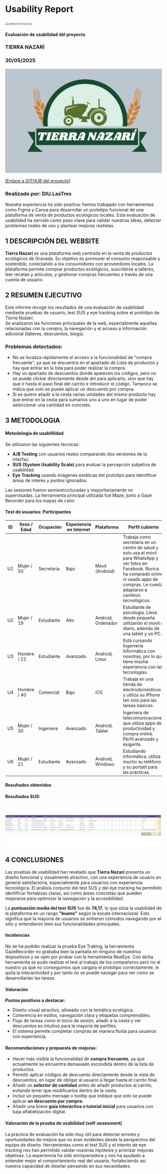 # Usability Report



<img src="https://encrypted-tbn0.gstatic.com/images?q=tbn:ANd9GcRF017nhV-TFmNER2OM8UbXtdN6xwAKBYrv0i6onNfKu6Yn0BV0RK6aiOroeXl73LSY-B0&usqp=CAU" alt="usability Download png" style="zoom:50%;" />

#### Evaluación de usabilidad del proyecto 

### TIERRA NAZARÍ

### 30/05/2025





<img src="https://github.com/angelamgr/UX_CaseStudy/blob/5f78c6048182499a8d80d1eb48beeb880573119f/P3/logo.png" alt="logo">

[[Enlace a GITHUB del proyecto]](https://github.com/angelamgr/UX_CaseStudy.git)





### Realizado por: DIU.LasTres

Nuestra experiencia ha sido positiva: hemos trabajado con herramientas como Figma y Canva para desarrollar un prototipo funcional de una plataforma de venta de productos ecológicos locales. Esta evaluación de usabilidad ha servido como paso clave para validar nuestras ideas, detectar problemas reales de uso y plantear mejoras realistas.











## 1 DESCRIPCIÓN DEL WEBSITE

**Tierra Nazarí** es una plataforma web centrada en la venta de productos ecológicos de Granada. Su objetivo es promover el consumo responsable y sostenible, conectando a los consumidores con proveedores locales. La plataforma permite comprar productos ecológicos, suscribirse a talleres, leer recetas y artículos, y gestionar compras frecuentes a través de una cuenta de usuario.

 



## 2 RESUMEN EJECUTIVO



Este informe recoge los resultados de una evaluación de usabilidad mediante pruebas de usuario, test SUS y eye tracking sobre el prototipo de *Tierra Nazarí*.  
Se analizaron las funciones principales de la web, especialmente aquellas relacionadas con la compra, la navegación y el acceso a información adicional (talleres, descuentos, blogs).

### Problemas detectados:
- No se localiza rápidamente el acceso a la funcionalidad de "compra frecuente", ya que se encuentra en el apartado de Lista de productos y hay que entrar en la lista para poder realizar la compra.
- Hay un apartado de descuentos donde aparecen los códigos, pero no se puede clickar directamente desde ahí para aplicarlo, sino que hay que ir hasta el paso final del carrito e introducir el código. Tampoco se indica que solo se puede aplicar un descuento por compra.
- Si se quiere añadir a la cesta varias unidades del mismo producto hay que entrar en la cesta para sumarlos uno a uno en lugar de poder seleccionar una cantidad en concreto.









## 3 METODOLOGIA 

#### Metodología de usabililidad

Se utilizaron las siguientes técnicas:
- **A/B Testing** con usuarios reales comparando dos versiones de la interfaz.
- **SUS (System Usability Scale)** para evaluar la percepción subjetiva de usabilidad.
- **Eye Tracking** usando imágenes estáticas del prototipo para identificar áreas de interés y puntos ignorados.

Las sesiones fueron semiestructuradas y mayoritariamente no supervisadas. La herramienta principal utilizada fue Maze, junto a Gaze Recorder para los mapas de calor.

 

#### Test de usuarios: Participantes

| ID | Sexo / Edad | Ocupación | Experiencia en Internet | Plataforma | Perfil cubierto | Test | SUS Score |
|------|----------------|--------------|----------------------------|----------------|--------------------|---------|---------------|
| U1   | Mujer / 50     | Secretaria   | Bajo                       | Móvil (Android) | Trabaja como secretaria en un centro de salud y solo usa el móvil para WhatsApp y ver fotos en Facebook. Nunca ha comprado online ni usado apps de compras. Le cuesta adaptarse a cambios tecnológicos. | A       | 68            |
| U2   | Mujer / 19    | Estudiante   | Alto                       | Android, Ordenador | Estudiante de psicología. Lleva desde pequeña utilizando el movil a diario, además de una tablet y un PC. | A       | 80            |
| U3   | Hombre / 22     | Estudiante    | Avanzado                   | Android, Linux  | Está cursando Ingeniería Informática con nosotras, por lo que tiene mucha experiencia con las tecnologías. | A       | 75            |
| U4   | Hombre / 40    | Comercial    | Bajo                       | iOS              | Trabaja en una tienda de electrodomésticos y utiliza su iPhone tan solo para las tareas básicas. | B       | 63            |
| U5   | Mujer / 30     | Ingeniera    | Avanzado                   | Android, Tablet  | Ingeniera de telecomunicaciones que utiliza apps de productividad y compra online. Perfil avanzado y exigente. | B       | 53            |
| U6   | Mujer / 21     | Estudiante    | Avanzado                   | Android, Windows  | Estudiando informática, utiliza mucho su teléfono y su portatil para las prácticas. | B       | 68            |





#### Resultados obtenidos

#### Resultados SUS:

<img src="https://github.com/angelamgr/UX_CaseStudy/blob/58ebfbe0f3dfb7d6b00f82267f02ccd6d1eb760a/P4/sus_results.png" alt="sus_results">



## 4 CONCLUSIONES 



Las pruebas de usabilidad han revelado que **Tierra Nazarí** presenta un diseño funcional y visualmente atractivo, con una experiencia de usuario en general satisfactoria, especialmente para usuarios con experiencia tecnológica. El análisis conjunto del test SUS y del eye tracking ha permitido identificar fortalezas claras, así como áreas concretas que pueden mejorarse para optimizar la navegación y la accesibilidad.

La **puntuación media del test SUS** fue de **74,17**, lo que sitúa la usabilidad de la plataforma en un rango **"bueno"** según la escala internacional. Esto significa que la mayoría de usuarios se sintieron cómodos navegando por el sitio y entendieron bien sus funcionalidades principales.



#### Incidencias

No se ha podidio realizar la prueba Eye Traking, la herramienta GazeRecorder no grababa bien la pantalla en ninguno de nuestros dispositivos y se opto por probar con la herramienta RealEye. Con dicha herramienta se pudo realizar el test al trabajo de los compañeros pero no al nuestro ya que no conseguimos que cargara el prototipo correctamente, le quita la interactividad y por tanto no se puede navegar para ver como se desarrollarían las tareas. 



#### Valoración 

**Puntos positivos a destacar:**
- Diseño visual atractivo, alineado con la temática ecológica.
- Coherencia en estilos, navegación clara y etiquetas comprensibles.
- Flujo de tareas como el inicio de sesión, añadir a la cesta y ver descuentos es intuitivo para la mayoría de perfiles.
- El sistema permite completar compras de manera fluida para usuarios con experiencia.



#### Recomendaciones y propuesta de mejoras: 

- Hacer más visible la funcionalidad de **compra frecuente**, ya que actualmente se encuentra demasiado escondida dentro de la lista de productos.
- Permitir aplicar códigos de descuento directamente desde la vista de descuentos, en lugar de obligar al usuario a llegar hasta el carrito final.
- Añadir un **selector de cantidad** antes de añadir productos al carrito, evitando tener que modificarlos dentro de la cesta.
- Incluir un pequeño mensaje o tooltip que indique que solo se puede aplicar **un descuento por compra**.
- Añadir una breve **guía interactiva o tutorial inicial** para usuarios con baja alfabetización digital.







#### Valoración de la prueba de usabilidad (self-assesment)

La práctica de evaluación ha sido muy útil para detectar errores y oportunidades de mejora que no eran evidentes desde la perspectiva del equipo de diseño. Herramientas como el test SUS y el intento de eye tracking nos han permitido validar nuestras hipótesis y priorizar mejoras objetivas. La experiencia ha sido enriquecedora y nos ha ayudado a entender mejor el comportamiento real del usuario, fortaleciendo así nuestra capacidad de diseñar pensando en sus necesidades.

